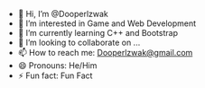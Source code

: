 - 👋 Hi, I’m @Dooperlzwak
- 👀 I’m interested in Game and Web Development
- 🌱 I’m currently learning C++ and Bootstrap
- 💞️ I’m looking to collaborate on ...
- 📫 How to reach me: Dooperlzwak@gmail.com
- 😄 Pronouns: He/Him
- ⚡ Fun fact: Fun Fact

<!---
Dooperlzwak/Dooperlzwak is a ✨ special ✨ repository because its `README.md` (this file) appears on your GitHub profile.
You can click the Preview link to take a look at your changes.
--->
